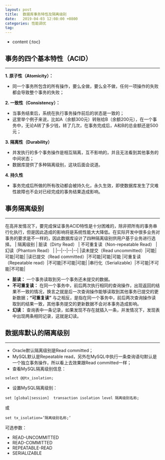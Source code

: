 ```yaml
---
layout: post
title:  数据库事务特性及隔离级别
date:   2019-04-03 12:08:00 +0800
categories: 性能调优
tag: 
---
```


* content
{:toc}


## 事务的四个基本特性（ACID）
---
**1. 原子性（Atomicity）：**
* 同一个事务所包含的所有操作，要么全做，要么全不做，任何一项操作的失败都会导致整个事务的失败；

**2. 一致性（Consistency）：**
 * 当事务结束后，系统在执行事务操作前后的状态是一致的；
 * 这里举个例子来说，比如A（余额300元）转账给B（余额200元），在一个事务中，无论A转了多少钱，转了几次，在事务完成后，A和B的总金额还是500元；

**3. 隔离性（Durability）**
* 并发执行的多个事务操作是相互隔离，互不影响的，并且无法看到其他事务的中间状态；
* 数据库提供了多种隔离级别，这块后面会说道。

**4. 持久性**
* 事务完成后所做的所有改动都会被持久化，永久生效，即使数据库发生了灾难性故障也不会对已经完成的事务结果造成影响。

## 事务隔离级别
---
在高并发情况下，要完成保证事务ACID特性是十分困难的，除非把所有的事务串行化执行，但是因此造成的影响将是系统性能大大降低。在实际开发中很多业务对事务的要求是不一样的，因此数据库设计了四种隔离级别供用户基于业务进行选择。
| 隔离级别 | 脏读（Dirty Read） | 不可重复读（Non-repeatable Read） | 幻读（Phantom Read） |
|--|--|--|--|
|读未提交（Read uncommitted）|可能|可能|可能|
|读已提交（Read committed）|不可能|可能|可能
|可重复读（Repeatable read）|不可能|不可能|可能|
|串行化（Serializable）|不可能|不可能|不可能|
* **脏读：**
一个事务读取到另一个事务还未提交的数据。
* **不可重复读：**
在同一个事务中，前后两次执行相同的查询操作，出现返回的结果不一致的情况，换言之就是后一次查询操作能够读取到其他事务已提交的更新数据；**“可重复读”** 与之相反，是指在同一个事务中，前后两次查询操作读取到的结果一致，其他事务提交的更新数据不会对本事务造成影响。
* **幻读：**
查询表中一条记录，如果发现不存在就插入一条，并发情况下，发现表中出现两条相同记录，这就是幻读。

## 数据库默认的隔离级别
---
* Oracle默认隔离级别是Read committed；
* MySQL默认是Repeatable read，另外在MySQL中执行一条查询语句默认是一个独立事务操作，所以看上去效果跟Read committed一样；
* 查看MySQL隔离级别信息：
```
select @@tx_isolation;
```
* 设置MySQL隔离级别：
```
set [global|session]  transaction isolation level 隔离级别名称;
```
或
```
set tx_isolation=’隔离级别名称;’
```
可选参数：
* READ-UNCOMMITTED
* READ-COMMITTED
* REPEATABLE-READ
* SERIALIZABLE
